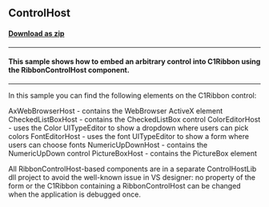 ## ControlHost
#### [Download as zip](https://minhaskamal.github.io/DownGit/#/home?url=https://github.com/GrapeCity/ComponentOne-WinForms-Samples/tree/master/NetFramework\Ribbon\VB\ControlHost)
____
#### This sample shows how to embed an arbitrary control into C1Ribbon using the RibbonControlHost component.
____
In this sample you can find the following elements on the C1Ribbon control: 

AxWebBrowserHost - contains the WebBrowser ActiveX element CheckedListBoxHost - contains the CheckedListBox control ColorEditorHost - uses the Color UITypeEditor to show a dropdown where users can pick colors FontEditorHost - uses the font UITypeEditor to show a form where users can choose fonts NumericUpDownHost - contains the NumericUpDown control PictureBoxHost - contains the PictureBox element 

All RibbonControlHost-based components are in a separate ControlHostLib dll project to avoid the well-known issue in VS designer: no property of the form or the C1Ribbon containing a RibbonControlHost can be changed when the application is debugged once. 